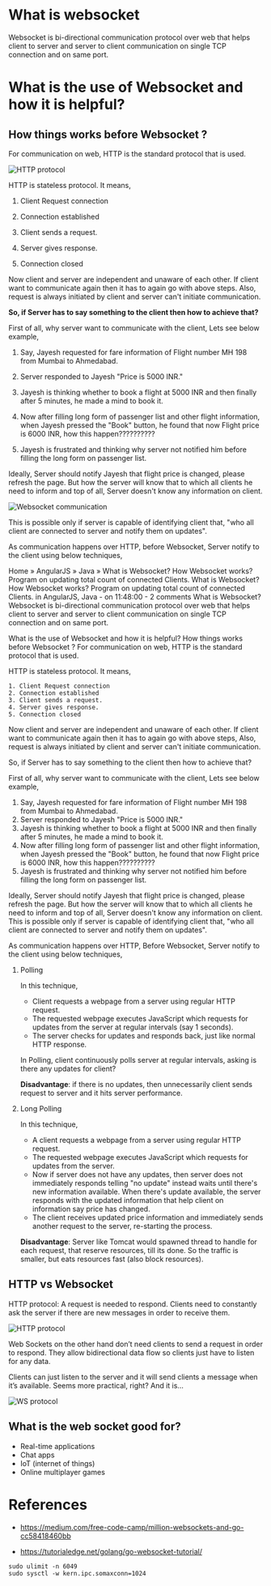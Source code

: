 # What is websocket

Websocket is bi-directional communication protocol over web that helps client to server and server to client communication on single TCP connection and on same port.

# What is the use of Websocket and how it is helpful? 

## How things works before Websocket ?

For communication on web, HTTP is the standard protocol that is used.

![HTTP protocol](./without-websocket-communication.png)

HTTP is stateless protocol. It means,

1. Client Request connection

2. Connection established

3. Client sends a request.

4. Server gives response.

5. Connection closed

Now client and server are independent and unaware of each other. If client want to communicate again then it has to again go with above steps. Also, request is always initiated by client and server can't initiate communication.

**So, if Server has to say something to the client then how to achieve that?**

First of all, why server want to communicate with the client, Lets see below example,

1. Say, Jayesh requested for fare information of Flight number MH 198 from Mumbai to Ahmedabad.

2. Server responded to Jayesh "Price is 5000 INR."

3. Jayesh is thinking whether to book a flight at 5000 INR and then finally after 5 minutes, he made a mind to book it.

4. Now after filling long form of passenger list and other flight information, when Jayesh pressed the "Book" button, he found that now Flight price is 6000 INR, how this happen??????????

5. Jayesh is frustrated and thinking why server not notified him before filling the long form on passenger list.

Ideally, Server should notify Jayesh that flight price is changed, please refresh the page. 
But how the server will know that to which all clients he need to inform and top of all, Server doesn't know any information on client.

![Websocket communication](./websocket-communication.png)

This is possible only if server is capable of identifying client that, "who all client are connected to server and notify them on updates".

As communication happens over HTTP, before Websocket, Server notify to the client using below techniques,


Home » AngularJS » Java » What is Websocket? How Websocket works? Program on updating total count of connected Clients.
What is Websocket? How Websocket works? Program on updating total count of connected Clients.
in AngularJS, Java - on 11:48:00 - 2 comments
What is Websocket?
Websocket is bi-directional communication protocol over web that helps client to server and server to client communication on single TCP connection and on same port.

What is the use of Websocket and how it is helpful?
How things works before Websocket ?
For communication on web, HTTP is the standard protocol that is used.


HTTP is stateless protocol. It means,

    1. Client Request connection
    2. Connection established
    3. Client sends a request.
    4. Server gives response.
    5. Connection closed
Now client and server are independent and unaware of each other.
If client want to communicate again then it has to again go with above steps,
Also, request is always initiated by client and server can't initiate communication.

So, if Server has to say something to the client then how to achieve that?

First of all, why server want to communicate with the client, Lets see below example,

   1. Say, Jayesh requested for fare information of Flight number MH 198 from Mumbai 
       to Ahmedabad. 
   2. Server responded to Jayesh "Price is 5000 INR."
   3. Jayesh is thinking whether to book a flight at 5000 INR and then finally after 5 minutes,
        he made a mind to book it.
   4. Now after filling long form of passenger list and other flight information, 
       when Jayesh pressed the "Book" button, he found that now Flight price is 6000 INR, 
       how this happen??????????
   5. Jayesh is frustrated and thinking why server not notified him before filling the long form 
       on passenger list.

Ideally, Server should notify Jayesh that flight price is changed, please refresh the page. 
But how the server will know that to which all clients he need to inform and top of all, Server doesn't know any information on client.
This is possible only if server is capable of identifying client that, "who all client are connected to server and notify them on updates".

As communication happens over HTTP, Before Websocket, Server notify to the client using below techniques,

1. Polling

    In this technique,

    * Client requests a webpage from a server using regular HTTP request.
    * The requested webpage executes JavaScript which requests for updates from the server at regular intervals (say 1 seconds).
    * The server checks for updates and responds back, just like normal HTTP response.

    In Polling, client continuously polls server at regular intervals, asking is there any updates for client?

    **Disadvantage**: if there is no updates, then unnecessarily client sends request to server and it hits server performance.

2. Long Polling

    In this technique,

    * A client requests a webpage from a server using regular HTTP request.
    * The requested webpage executes JavaScript which requests for updates from the server.
    * Now if server does not have any updates, then server does not immediately responds telling "no update" instead waits until there's new information available. When there's update available, the server responds with the updated information that help client on information say price has changed.
    * The client receives updated price information and immediately sends another request to the server, re-starting the process.

    **Disadvantage**: Server like Tomcat would spawned thread to handle for each request, that reserve resources, till its done. So the traffic is smaller, but eats resources fast (also block resources).


## HTTP vs Websocket

HTTP protocol: A request is needed to respond. Clients need to constantly ask the server if there are new messages in order to receive them.

![HTTP protocol](./http-protocol.jpeg)

Web Sockets on the other hand don’t need clients to send a request in order to respond. They allow bidirectional data flow so clients just have to listen for any data.

Clients can just listen to the server and it will send clients a message when it’s available. Seems more practical, right? And it is…

![WS protocol](./ws.jpeg)

## What is the web socket good for?

* Real-time applications
* Chat apps
* IoT (internet of things)
* Online multiplayer games

# References

* https://medium.com/free-code-camp/million-websockets-and-go-cc58418460bb
<!-- * https://viblo.asia/p/hieu-hon-ve-websocket-znVGL2r0RZOe -->
<!-- * https://yalantis.com/blog/how-to-build-websockets-in-go/ -->
* https://tutorialedge.net/golang/go-websocket-tutorial/

```
sudo ulimit -n 6049
sudo sysctl -w kern.ipc.somaxconn=1024
```